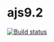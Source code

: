 # ajs9.2
[![Build status](https://ci.appveyor.com/api/projects/status/866lcwgg43ocoj28?svg=true)](https://ci.appveyor.com/project/Kittennik65959/ajs9-2)
